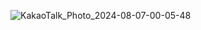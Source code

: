 ![KakaoTalk_Photo_2024-08-07-00-05-48](https://github.com/user-attachments/assets/68d4ca64-bcfd-439f-baff-fb3648ba949c)
